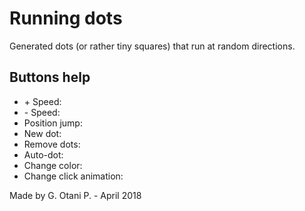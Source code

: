# Running dots
Generated dots (or rather tiny squares) that run at random directions.

## Buttons help
<ul>
  <li>+ Speed:</li>
  <li>- Speed:</li>
  <li>Position jump:</li>
  <li>New dot:</li>
  <li>Remove dots:</li>
  <li>Auto-dot:</li>
  <li>Change color:</li>
  <li>Change click animation:</li>
</ul>

<p>Made by G. Otani P. - April 2018</p>
